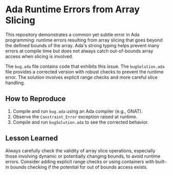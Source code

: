 # Ada Runtime Errors from Array Slicing

This repository demonstrates a common yet subtle error in Ada programming: runtime errors resulting from array slicing that goes beyond the defined bounds of the array.  Ada's strong typing helps prevent many errors at compile time but does not always catch out-of-bounds array access when slicing is involved.

The `bug.ada` file contains code that exhibits this issue. The `bugSolution.ada` file provides a corrected version with robust checks to prevent the runtime error.  The solution involves explicit range checks and more careful slice handling.

## How to Reproduce

1.  Compile and run `bug.ada` using an Ada compiler (e.g., GNAT). 
2.  Observe the `Constraint_Error` exception raised at runtime.
3. Compile and run `bugSolution.ada` to see the corrected behavior.

## Lesson Learned

Always carefully check the validity of array slice operations, especially those involving dynamic or potentially changing bounds, to avoid runtime errors.  Consider adding explicit range checks or using containers with built-in bounds checking if the potential for out of bounds access exists.